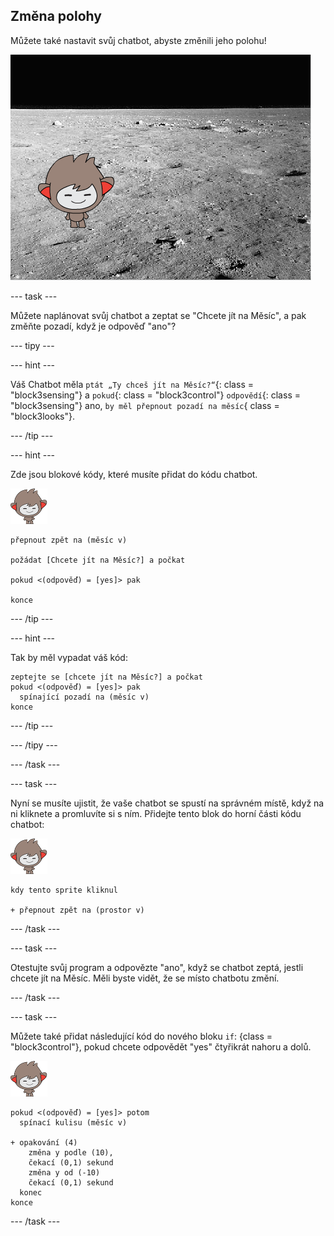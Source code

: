 ## Změna polohy

Můžete také nastavit svůj chatbot, abyste změnili jeho polohu!

![Testování měnící se pozadí](images/chatbot-backdrop-moon.png)

\--- task \---

Můžete naplánovat svůj chatbot a zeptat se "Chcete jít na Měsíc", a pak změňte pozadí, když je odpověď "ano"?

\--- tipy \---

\--- hint \---

Váš Chatbot měla `ptát „Ty chceš jít na Měsíc?“`{: class = "block3sensing"} a `pokud`{: class = "block3control"} `odpovědí`{: class = "block3sensing"} ano, `by měl přepnout pozadí na měsíc`{ class = "block3looks"}.

\--- /tip \---

\--- hint \---

Zde jsou blokové kódy, které musíte přidat do kódu chatbot.

![nano sprite](images/nano-sprite.png)

```blocks3
přepnout zpět na (měsíc v)

požádat [Chcete jít na Měsíc?] a počkat

pokud <(odpověď) = [yes]> pak 

konce
```

\--- /tip \---

\--- hint \---

Tak by měl vypadat váš kód:

```blocks3
zeptejte se [chcete jít na Měsíc?] a počkat
pokud <(odpověď) = [yes]> pak 
  spínající pozadí na (měsíc v)
konce
```

\--- /tip \---

\--- /tipy \---

\--- /task \---

\--- task \---

Nyní se musíte ujistit, že vaše chatbot se spustí na správném místě, když na ni kliknete a promluvíte si s ním. Přidejte tento blok do horní části kódu chatbot:

![nano sprite](images/nano-sprite.png)

```blocks3
kdy tento sprite kliknul

+ přepnout zpět na (prostor v)
```

\--- /task \---

\--- task \---

Otestujte svůj program a odpovězte "ano", když se chatbot zeptá, jestli chcete jít na Měsíc. Měli byste vidět, že se místo chatbotu změní.

\--- /task \---

\--- task \---

Můžete také přidat následující kód do nového bloku `if`: {class = "block3control"}, pokud chcete odpovědět "yes" čtyřikrát nahoru a dolů.

![nano sprite](images/nano-sprite.png)

```blocks3
pokud <(odpověď) = [yes]> potom 
  spínací kulisu (měsíc v)

+ opakování (4) 
    změna y podle (10),
    čekací (0,1) sekund
    změna y od (-10)
    čekací (0,1) sekund
  konec
konce
```

\--- /task \---